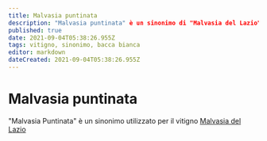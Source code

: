 ```yaml
---
title: Malvasia puntinata
description: "Malvasia puntinata" è un sinonimo di "Malvasia del Lazio"
published: true
date: 2021-09-04T05:38:26.955Z
tags: vitigno, sinonimo, bacca bianca
editor: markdown
dateCreated: 2021-09-04T05:38:26.955Z
---
```


# Malvasia puntinata

"Malvasia Puntinata" è un sinonimo utilizzato per il vitigno [Malvasia del Lazio](/vitigni/Italia/bacca-bianca/malvasia-del-lazio)